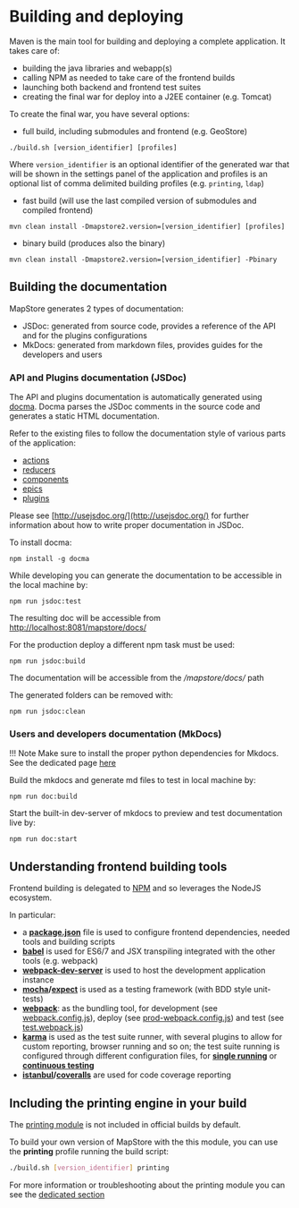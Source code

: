 # Building and deploying

Maven is the main tool for building and deploying a complete application. It takes care of:

* building the java libraries and webapp(s)
* calling NPM as needed to take care of the frontend builds
* launching both backend and frontend test suites
* creating the final war for deploy into a J2EE container (e.g. Tomcat)

To create the final war, you have several options:

* full build, including submodules and frontend (e.g. GeoStore)

 `./build.sh [version_identifier] [profiles]`

 Where `version_identifier` is an optional identifier of the generated war that will be shown in the settings panel of the application and profiles is an optional list of comma delimited building profiles (e.g. `printing`, `ldap`)

* fast build (will use the last compiled version of submodules and compiled frontend)

`mvn clean install -Dmapstore2.version=[version_identifier] [profiles]`

* binary build (produces also the binary)

`mvn clean install -Dmapstore2.version=[version_identifier] -Pbinary`

## Building the documentation

MapStore generates 2 types of documentation:

* JSDoc: generated from source code, provides a reference of the API and for the plugins configurations
* MkDocs: generated from markdown files, provides guides for the developers and users

### API and Plugins documentation (JSDoc)

The API and plugins documentation is automatically generated using [docma](http://onury.github.io/docma/). Docma
parses the JSDoc comments in the source code and generates a static HTML documentation.

Refer to the existing files to follow the documentation style of various parts of the application:

* [actions](https://github.com/geosolutions-it/MapStore2/blob/master/web/client/actions/controls.js)
* [reducers](https://github.com/geosolutions-it/MapStore2/blob/master/web/client/reducers/controls.js)
* [components](https://github.com/geosolutions-it/MapStore2/blob/master/web/client/components/buttons/FullScreenButton.jsx)
* [epics](https://github.com/geosolutions-it/MapStore2/blob/master/web/client/epics/fullscreen.js)
* [plugins](https://github.com/geosolutions-it/MapStore2/blob/master/web/client/plugins/Login.jsx)

Please see [http://usejsdoc.org/](http://usejsdoc.org/) for further information about how to write proper documentation in JSDoc.

To install docma:

`npm install -g docma`

While developing you can generate the documentation to be accessible in the local machine by:

`npm run jsdoc:test`

The resulting doc will be accessible from [http://localhost:8081/mapstore/docs/](http://localhost:8081/mapstore/docs/)

For the production deploy a different npm task must be used:

`npm run jsdoc:build`

The documentation will be accessible from the */mapstore/docs/* path

The generated folders can be removed with:

`npm run jsdoc:clean`

### Users and developers documentation (MkDocs)

!!! Note
    Make sure to install the proper python dependencies for Mkdocs.
    See the dedicated page [here](./documentation-guidelines.md#building-documentation)

Build the mkdocs and generate md files to test in local machine by:

`npm run doc:build`

Start the built-in dev-server of mkdocs to preview and test documentation live by:

`npm run doc:start`

## Understanding frontend building tools

Frontend building is delegated to [NPM](https://www.npmjs.com/) and so leverages the NodeJS ecosystem.

In particular:

* a **[package.json](https://github.com/geosolutions-it/MapStore2/blob/master/package.json)** file is used to configure frontend dependencies, needed tools and building scripts
* **[babel](https://babeljs.io/)** is used for ES6/7 and JSX transpiling integrated with the other tools (e.g. webpack)
* **[webpack-dev-server](http://webpack.github.io/docs/webpack-dev-server.html)** is used to host the development application instance
* **[mocha](http://mochajs.org/)/[expect](https://github.com/mjackson/expect)** is used as a testing framework (with BDD style unit-tests)
* **[webpack](http://webpack.github.io/)**: as the bundling tool, for development (see [webpack.config.js](https://github.com/geosolutions-it/MapStore2/blob/master/build/webpack.config.js)), deploy (see [prod-webpack.config.js](https://github.com/geosolutions-it/MapStore2/blob/master/build/prod-webpack.config.js)) and test (see [test.webpack.js](https://github.com/geosolutions-it/MapStore2/blob/master/build/tests.webpack.js))
* **[karma](http://karma-runner.github.io/)** is used as the test suite runner, with several plugins to allow for custom reporting, browser running and so on; the test suite running is configured through different configuration files, for **[single running](https://github.com/geosolutions-it/MapStore2/blob/master/build/karma.conf.single-run.js)**  or **[continuous testing](https://github.com/geosolutions-it/MapStore2/blob/master/build/karma.conf.continuous-test.js)**
* **[istanbul](https://gotwarlost.github.io/istanbul/)/[coveralls](https://www.npmjs.com/package/coveralls)** are used for code coverage reporting

## Including the printing engine in your build

The [printing module](printing-module.md#printing-module) is not included in official builds by default.

To build your own version of MapStore with the this module, you can use the **printing** profile running the build script:

```sh
./build.sh [version_identifier] printing
```

For more information or troubleshooting about the printing module you can see the [dedicated section](printing-module.md#printing-module)
